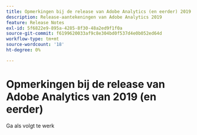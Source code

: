 ```yaml
---
title: Opmerkingen bij de release van Adobe Analytics (en eerder) 2019
description: Release-aantekeningen van Adobe Analytics 2019
feature: Release Notes
exl-id: 5f6822e9-895a-4285-8f30-48a2ed9f1f0a
source-git-commit: f6199620033af9c8e304bd0f537d4e0b052ed64d
workflow-type: tm+mt
source-wordcount: '18'
ht-degree: 0%

---
```


# Opmerkingen bij de release van Adobe Analytics van 2019 (en eerder)

Ga als volgt te werk
